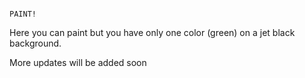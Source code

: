                                                                                   PAINT!


Here you can paint but you have only one color (green) on a jet black background.

More updates will be added soon
